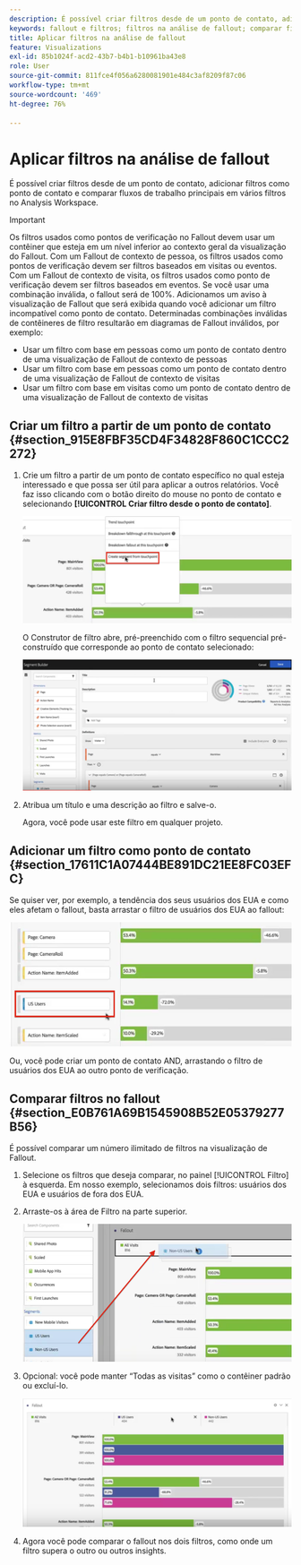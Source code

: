 ```yaml
---
description: É possível criar filtros desde de um ponto de contato, adicionar filtros como ponto de contato e comparar fluxos de trabalho principais em vários filtros no Analysis Workspace.
keywords: fallout e filtros; filtros na análise de fallout; comparar filtros no fallout
title: Aplicar filtros na análise de fallout
feature: Visualizations
exl-id: 85b1024f-acd2-43b7-b4b1-b10961ba43e8
role: User
source-git-commit: 811fce4f056a6280081901e484c3af8209f87c06
workflow-type: tm+mt
source-wordcount: '469'
ht-degree: 76%

---
```


# Aplicar filtros na análise de fallout

É possível criar filtros desde de um ponto de contato, adicionar filtros como ponto de contato e comparar fluxos de trabalho principais em vários filtros no Analysis Workspace.

>[!IMPORTANT]
>
>Os filtros usados como pontos de verificação no Fallout devem usar um contêiner que esteja em um nível inferior ao contexto geral da visualização do Fallout. Com um Fallout de contexto de pessoa, os filtros usados como pontos de verificação devem ser filtros baseados em visitas ou eventos. Com um Fallout de contexto de visita, os filtros usados como ponto de verificação devem ser filtros baseados em eventos. Se você usar uma combinação inválida, o fallout será de 100%. Adicionamos um aviso à visualização de Fallout que será exibida quando você adicionar um filtro incompatível como ponto de contato. Determinadas combinações inválidas de contêineres de filtro resultarão em diagramas de Fallout inválidos, por exemplo:

* Usar um filtro com base em pessoas como um ponto de contato dentro de uma visualização de Fallout de contexto de pessoas
* Usar um filtro com base em pessoas como um ponto de contato dentro de uma visualização de Fallout de contexto de visitas
* Usar um filtro com base em visitas como um ponto de contato dentro de uma visualização de Fallout de contexto de visitas

## Criar um filtro a partir de um ponto de contato {#section_915E8FBF35CD4F34828F860C1CCC2272}

1. Crie um filtro a partir de um ponto de contato específico no qual esteja interessado e que possa ser útil para aplicar a outros relatórios. Você faz isso clicando com o botão direito do mouse no ponto de contato e selecionando **[!UICONTROL Criar filtro desde o ponto de contato]**.

   ![O menu suspenso Touchpoint com a opção Criar segmento a partir do ponto de contato realçada.](assets/segment-from-touchpoint.png)

   O Construtor de filtro abre, pré-preenchido com o filtro sequencial pré-construído que corresponde ao ponto de contato selecionado:

   ![O Construtor de filtros exibe o filtro sequencial pré-preenchido e pré-construído.](assets/segment-builder.png)

1. Atribua um título e uma descrição ao filtro e salve-o.

   Agora, você pode usar este filtro em qualquer projeto.

## Adicionar um filtro como ponto de contato {#section_17611C1A07444BE891DC21EE8FC03EFC}

Se quiser ver, por exemplo, a tendência dos seus usuários dos EUA e como eles afetam o fallout, basta arrastar o filtro de usuários dos EUA ao fallout:

![O filtro Usuários dos EUA foi selecionado e realçado para arrastar ao fallout.](assets/segment-touchpoint.png)

Ou, você pode criar um ponto de contato AND, arrastando o filtro de usuários dos EUA ao outro ponto de verificação.

## Comparar filtros no fallout {#section_E0B761A69B1545908B52E05379277B56}

É possível comparar um número ilimitado de filtros na visualização de Fallout.

1. Selecione os filtros que deseja comparar, no painel [!UICONTROL Filtro] à esquerda. Em nosso exemplo, selecionamos dois filtros: usuários dos EUA e usuários de fora dos EUA.
1. Arraste-os à área de Filtro na parte superior.

   ![A visualização Fallout com filtros selecionados e seta vermelha apontando para a área de soltar do Filtro.](assets/segment-drop.png)

1. Opcional: você pode manter “Todas as visitas” como o contêiner padrão ou excluí-lo.

   ![O Fallout que mostra Todas as visitas, juntamente com os dois filtros arrastados na etapa anterior.](assets/seg-compare.png)

1. Agora você pode comparar o fallout nos dois filtros, como onde um filtro supera o outro ou outros insights.
